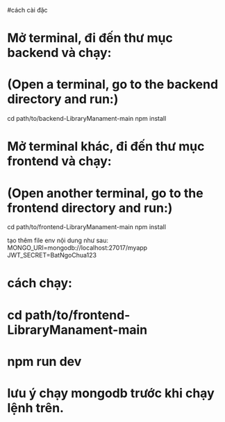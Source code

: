 #cách cài đặc
# Mở terminal, đi đến thư mục backend và chạy:
# (Open a terminal, go to the backend directory and run:)
cd path/to/backend-LibraryManament-main
npm install

# Mở terminal khác, đi đến thư mục frontend và chạy:
# (Open another terminal, go to the frontend directory and run:)
cd path/to/frontend-LibraryManament-main
npm install

tạo thêm file env nội dung như sau:
MONGO_URI=mongodb://localhost:27017/myapp
JWT_SECRET=BatNgoChua123

# cách chạy: 
# cd path/to/frontend-LibraryManament-main
# npm run dev
# lưu ý chạy mongodb trước khi chạy lệnh trên.
